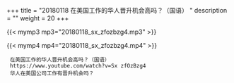 +++
title = "20180118  在美国工作的华人晋升机会高吗？（国语） "
description = ""
weight = 20
+++

{{< mymp3 mp3="20180118_sx_zfozbzg4.mp3" >}}

{{< mymp4 mp4="20180118_sx_zfozbzg4.mp4" >}}

     在美国工作的华人晋升机会高吗？（国语） 
     https://www.youtube.com/watch?v=Sx zfOzBzg4 
     华人在美国公司工作有晋升机会吗？ 
